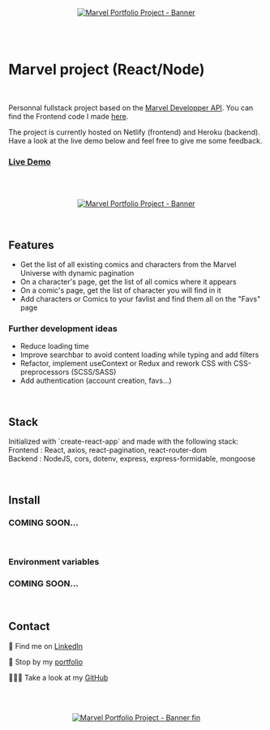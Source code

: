 <p align="center">
<a href="https://marvel-jolisdegats.netlify.app/ ">
  <img src="https://res.cloudinary.com/dqp905mfv/image/upload/v1601692522/portfolio/ReadMe/marvel_tseusa.jpg" alt ="Marvel Portfolio Project - Banner"  />
  </a>
</p>
<br/>
<br/>
<h1>Marvel project (React/Node)</h1>
<br/>
<p> Personnal fullstack project based on the <a href="https://developer.marvel.com/">Marvel Developper API</a>. You can find the Frontend code I made <a href="https://github.com/jolisdegats/marvel-frontend"> here</a>.<p><p>
The project is currently hosted on Netlify (frontend) and Heroku (backend). Have a look at the live demo below and feel free to give me some feedback. </p>

<h3>
<a href="https://marvel-jolisdegats.netlify.app/">Live Demo</a>
</h3>
<br/>
<br/>
<p align="center">
<a href="https://marvel-jolisdegats.netlify.app/ ">
  <img src="https://res.cloudinary.com/dqp905mfv/image/upload/v1601624221/portfolio/marvel/Marvel_gb6myd.gif" alt ="Marvel Portfolio Project - Banner"  />
  </a>
</p>
<br/>
<h2>Features</h2>
<ul>
  <li>Get the list of all existing comics and characters from the Marvel Universe with dynamic pagination</li>
  
  <li>On a character&apos;s page, get the list of all comics where it appears</li>
  
  <li>On a comic&apos;s page, get the list of character you will find in it</li>
  
  <li>Add characters or Comics to your favlist and find them all on the "Favs" page</li>
 
  </ul>







<h3>Further development ideas</h3>
<ul>
  <li>Reduce loading time</li>
  <li>Improve searchbar to avoid content loading while typing and add filters</li>
  <li>Refactor, implement useContext or Redux and rework CSS with CSS-preprocessors (SCSS/SASS)</li>
  <li>Add authentication (account creation, favs...)</li>
  </ul>


<br/>
<h2>Stack</h2>

<p>Initialized with `create-react-app` and made with the following stack:<br/>
Frontend : React, axios, react-pagination, react-router-dom<br/>
Backend : NodeJS, cors, dotenv, express, express-formidable, mongoose</p>




<br/>
<h2>Install</h2>

<h3>COMING SOON...</h3>

<br/>
<h3>Environment variables</h3>

<h3>COMING SOON...</h3>


<br/>
<h2>Contact</h2>
<p>💼 Find me on <a href="https://www.linkedin.com/in/julieszwarc/">LinkedIn</a></p>

<p>🦄 Stop by my <a href="https://julieszwarc.com">portfolio</a></p>

<p>👩🏼‍💻 Take a look at my <a href="https://github.com/jolisdegats">GitHub</a></p>
<br/>
<br/>

<p align="center">
<a href="https://marvel-jolisdegats.netlify.app/ ">
  <img src="https://res.cloudinary.com/dqp905mfv/image/upload/v1601688053/portfolio/ReadMe/marvel-end_dyrjao.jpg" alt ="Marvel Portfolio Project - Banner fin"  />
  </a>
</p>
